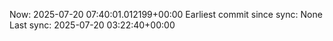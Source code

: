 Now: 2025-07-20 07:40:01.012199+00:00 Earliest commit since sync: None Last sync: 2025-07-20 03:22:40+00:00
